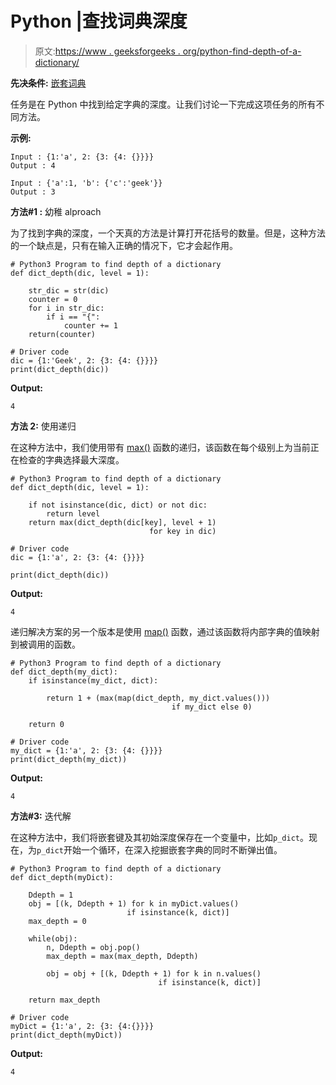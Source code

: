 # Python |查找词典深度

> 原文:[https://www . geeksforgeeks . org/python-find-depth-of-a-dictionary/](https://www.geeksforgeeks.org/python-find-depth-of-a-dictionary/)

**先决条件:** [嵌套词典](https://www.geeksforgeeks.org/python-nested-dictionary/)

任务是在 Python 中找到给定字典的深度。让我们讨论一下完成这项任务的所有不同方法。

**示例:**

```
Input : {1:'a', 2: {3: {4: {}}}}
Output : 4

Input : {'a':1, 'b': {'c':'geek'}}
Output : 3

```

**方法#1 :** 幼稚 alproach

为了找到字典的深度，一个天真的方法是计算打开花括号的数量。但是，这种方法的一个缺点是，只有在输入正确的情况下，它才会起作用。

```
# Python3 Program to find depth of a dictionary
def dict_depth(dic, level = 1):

    str_dic = str(dic)
    counter = 0
    for i in str_dic:
        if i == "{":
            counter += 1
    return(counter)

# Driver code 
dic = {1:'Geek', 2: {3: {4: {}}}}
print(dict_depth(dic))
```

**Output:**

```
4

```

**方法 2:** 使用递归

在这种方法中，我们使用带有 [max()](https://www.geeksforgeeks.org/python-string-max/) 函数的递归，该函数在每个级别上为当前正在检查的字典选择最大深度。

```
# Python3 Program to find depth of a dictionary
def dict_depth(dic, level = 1):

    if not isinstance(dic, dict) or not dic:
        return level
    return max(dict_depth(dic[key], level + 1)
                               for key in dic)

# Driver code 
dic = {1:'a', 2: {3: {4: {}}}}

print(dict_depth(dic))
```

**Output:**

```
4

```

递归解决方案的另一个版本是使用 [map()](https://www.geeksforgeeks.org/python-map-function/) 函数，通过该函数将内部字典的值映射到被调用的函数。

```
# Python3 Program to find depth of a dictionary
def dict_depth(my_dict):
    if isinstance(my_dict, dict):

        return 1 + (max(map(dict_depth, my_dict.values()))
                                    if my_dict else 0)

    return 0

# Driver code 
my_dict = {1:'a', 2: {3: {4: {}}}}
print(dict_depth(my_dict))
```

**Output:**

```
4

```

**方法#3:** 迭代解

在这种方法中，我们将嵌套键及其初始深度保存在一个变量中，比如`p_dict`。现在，为`p_dict`开始一个循环，在深入挖掘嵌套字典的同时不断弹出值。

```
# Python3 Program to find depth of a dictionary
def dict_depth(myDict):

    Ddepth = 1
    obj = [(k, Ddepth + 1) for k in myDict.values()
                          if isinstance(k, dict)]
    max_depth = 0

    while(obj):
        n, Ddepth = obj.pop()
        max_depth = max(max_depth, Ddepth)

        obj = obj + [(k, Ddepth + 1) for k in n.values()
                                 if isinstance(k, dict)]

    return max_depth

# Driver code 
myDict = {1:'a', 2: {3: {4:{}}}}
print(dict_depth(myDict))
```

**Output:**

```
4

```
